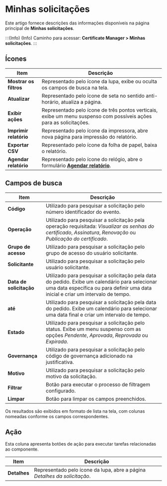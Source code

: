 # Minhas solicitações

Este artigo fornece descrições das informações disponíveis na página principal de **Minhas solicitações**.

:::(Info) (Info)
Caminho para acessar: **Certificate Manager > Minhas solicitações**.
:::

## Ícones
| Item | Descrição |
| --- | --- |
|**Mostrar os filtros**|Representado pelo ícone da lupa, exibe ou oculta os campos de busca na tela.|
|**Atualizar**|Representado pelo ícone de seta no sentido anti-horário, atualiza a página.
|**Exibir ações**|Representado pelo ícone de três pontos verticais, exibe um menu suspenso com possíveis ações para as solicitações.|
|**Imprimir relatório**|Representado pelo ícone da impressora, abre nova página para impressão do relatório.|
|**Exportar CSV**|Representado pelo ícone da folha de papel, baixa o relatório.|
|**Agendar relatório**|Representado pelo ícone do relógio, abre o formulário **[Agendar relatório](/v4/docs/pt/general-information-how-to-issue-download-and-schedule-device-reports)**.|

## Campos de busca
| Item | Descrição |
| --- | --- |
|**Código**|Utilizado para pesquisar a solicitação pelo número identificador do evento. |
|**Operação**|Utilizado para pesquisar a solicitação pela operação requisitada: *Visualizar as senhas do certificado*, *Assinatura*, *Renovação* ou *Publicação do certificado*.|
|**Grupo de acesso**|Utilizado para pesquisar a solicitação pelo grupo de acesso do usuário solicitante.|
|**Solicitante**|Utilizado para pesquisar a solicitação pelo usuário solicitante.|
|**Data de solicitação**|Utilizado para pesquisar a solicitação pela data do pedido. Exibe um calendário para selecionar uma data específica ou para definir uma data inicial e criar um intervalo de tempo.|
|**até**|Utilizado para pesquisar a solicitação pela data do pedido. Exibe um calendário para selecionar uma data final e criar um intervalo de tempo.|
|**Estado**|Utilizado para pesquisar a solicitação pelo status. Exibe um menu suspenso com as opções *Pendente*, *Aprovada*, *Reprovada* ou *Expirada*.|
|**Governança**|Utilizado para pesquisar a solicitação pelo código de governança adicionado na justificativa.|
|**Motivo**|Utilizado para pesquisar a solicitação pelo motivo da solicitação.|
|**Filtrar**|Botão para executar o processo de filtragem configurado.|
|**Limpar**|Botão para limpar os campos preenchidos.|

Os resultados são exibidos em formato de lista na tela, com colunas nomeadas conforme os campos correspondentes. 

## Ação
Esta coluna apresenta botões de ação para executar tarefas relacionadas ao componente.

| Item | Descrição |
| --- | --- |
|**Detalhes**|Representado pelo ícone da lupa, abre a página *Detalhes da solicitação*.|


